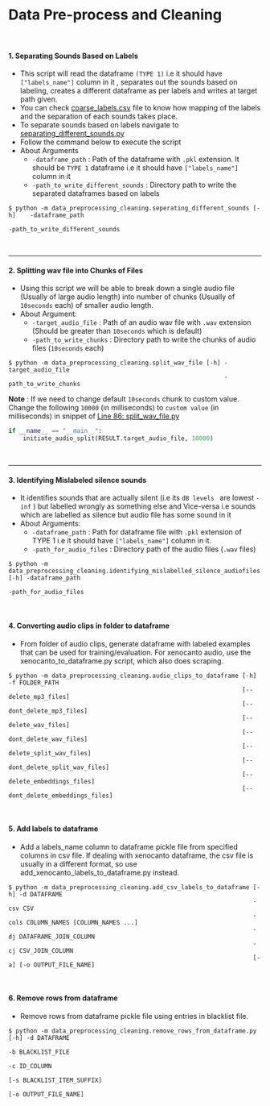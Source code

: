 # Data Pre-process and Cleaning

<br>

#### 1. Separating Sounds Based on Labels
- This script will read the dataframe ```(TYPE 1)``` i.e it should have ```["labels_name"]``` column in it ,  separates out the sounds based on labeling, creates a different dataframe as per labels and writes at target path given.
- You can check [coarse_labels.csv](https://github.com/wildlytech/modular_acoustic_detection/blob/master/data_preprocessing_cleaning/coarse_labels.csv) file to know how  mapping of the labels and the separation of each sounds takes place.
- To separate sounds based on labels navigate to [separating_different_sounds.py](https://github.com/wildlytech/modular_acoustic_detection/blob/master/data_preprocessing_cleaning/seperating_different_sounds.py)
- Follow the command below to execute the script
- About Arguments
    - ```-dataframe_path``` : Path of the dataframe with ```.pkl``` extension. It should be ```TYPE 1``` dataframe i.e it should have ```["labels_name"]``` column in it
    - ```-path_to_write_different_sounds``` : Directory path to write the separated dataframes based on labels

```shell
$ python -m data_preprocessing_cleaning.seperating_different_sounds [-h]    -dataframe_path
                                                                            -path_to_write_different_sounds
```

<br>

***
#### 2. Splitting wav file into Chunks of Files
- Using this script we will be able to break down a single audio file (Usually of large audio length) into  number of chunks (Usually of ```10seconds``` each) of smaller audio length.
- About Argument:
    - ```-target_audio_file``` : Path of an audio wav file with ```.wav``` extension (Should be greater than ```10seconds``` which is default)
    - ```-path_to_write_chunks``` : Directory path to write the chunks of audio files (```10seconds``` each)

```shell
$ python -m data_preprocessing_cleaning.split_wav_file [-h] -target_audio_file
                                                            -path_to_write_chunks
```


**Note** : If we need to change default ```10seconds``` chunk to custom value. Change the following ```10000```  (in milliseconds) to ```custom value``` (in milliseconds) in snippet of [Line 86: split_wav_file.py](https://github.com/wildlytech/modular_acoustic_detection/blob/74844189e9fd12b7200c6d7dca47cda740d7e712/data_preprocessing_cleaning/split_wav_file.py#L86)
```python
if __name__ == "__main__":
    initiate_audio_split(RESULT.target_audio_file, 10000)
```

<br>

***
#### 3. Identifying Mislabeled silence sounds
- It identifies sounds that are actually silent (i.e its ```dB levels ``` are lowest ```-inf``` )  but labelled wrongly as something else and Vice-versa i.e sounds which are labelled as silence but audio file has some sound in it
- About Arguments:
    - ```-dataframe_path``` : Path for dataframe file with ```.pkl``` extension of TYPE 1 i.e it should have ```["labels_name"]``` column in it.
    - ```-path_for_audio_files``` : Directory path of the audio files (```.wav``` files)

```shell
$ python -m data_preprocessing_cleaning.identifying_mislabelled_silence_audiofiles [-h] -dataframe_path
                                                                                        -path_for_audio_files
```

<br>

#### 4. Converting audio clips in folder to dataframe
- From folder of audio clips, generate dataframe with labeled examples that can be used for training/evaluation. For xenocanto audio, use the xenocanto_to_dataframe.py script, which also does scraping.
```shell
$ python -m data_preprocessing_cleaning.audio_clips_to_dataframe [-h] -f FOLDER_PATH
                                                                 [--delete_mp3_files]
                                                                 [--dont_delete_mp3_files]
                                                                 [--delete_wav_files]
                                                                 [--dont_delete_wav_files]
                                                                 [--delete_split_wav_files]
                                                                 [--dont_delete_split_wav_files]
                                                                 [--delete_embeddings_files]
                                                                 [--dont_delete_embeddings_files]
```

<br>

#### 5. Add labels to dataframe
- Add a labels_name column to dataframe pickle file from specified columns in csv file. If dealing with xenocanto dataframe, the csv file is usually in a different format, so use add_xenocanto_labels_to_dataframe.py instead.
```shell
$ python -m data_preprocessing_cleaning.add_csv_labels_to_dataframe [-h] -d DATAFRAME
                                                                    -csv CSV
                                                                    -cols COLUMN_NAMES [COLUMN_NAMES ...]
                                                                    -dj DATAFRAME_JOIN_COLUMN
                                                                    -cj CSV_JOIN_COLUMN
                                                                    [-a] [-o OUTPUT_FILE_NAME]
```

<br>

#### 6. Remove rows from dataframe
- Remove rows from dataframe pickle file using entries in blacklist file.
```shell
$ python -m data_preprocessing_cleaning.remove_rows_from_dataframe.py [-h] -d DATAFRAME
                                                                      -b BLACKLIST_FILE
                                                                      -c ID_COLUMN
                                                                      [-s BLACKLIST_ITEM_SUFFIX]
                                                                      [-o OUTPUT_FILE_NAME]
```

<br>
